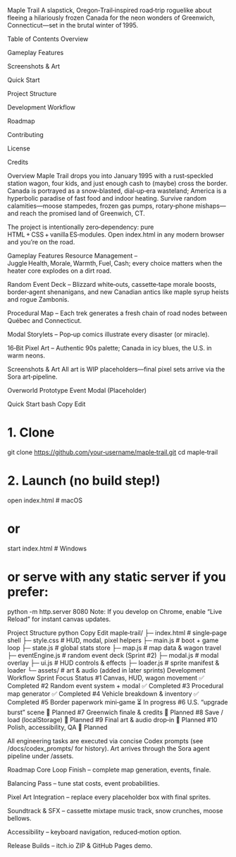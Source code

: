 Maple Trail
A slapstick, Oregon‑Trail‑inspired road‑trip roguelike about fleeing a hilariously frozen Canada for the neon wonders of Greenwich, Connecticut—set in the brutal winter of 1995.

Table of Contents
Overview

Gameplay Features

Screenshots & Art

Quick Start

Project Structure

Development Workflow

Roadmap

Contributing

License

Credits

Overview
Maple Trail drops you into January 1995 with a rust‑speckled station wagon, four kids, and just enough cash to (maybe) cross the border.
Canada is portrayed as a snow‑blasted, dial‑up‑era wasteland; America is a hyperbolic paradise of fast food and indoor heating. Survive random calamities—moose stampedes, frozen gas pumps, rotary‑phone mishaps—and reach the promised land of Greenwich, CT.

The project is intentionally zero‑dependency: pure HTML + CSS + vanilla ES‑modules. Open index.html in any modern browser and you’re on the road.

Gameplay Features
Resource Management – Juggle Health, Morale, Warmth, Fuel, Cash; every choice matters when the heater core explodes on a dirt road.

Random Event Deck – Blizzard white‑outs, cassette‑tape morale boosts, border‑agent shenanigans, and new Canadian antics like maple syrup heists and rogue Zambonis.

Procedural Map – Each trek generates a fresh chain of road nodes between Québec and Connecticut.

Modal Storylets – Pop‑up comics illustrate every disaster (or miracle).

16‑Bit Pixel Art – Authentic 90s palette; Canada in icy blues, the U.S. in warm neons.

Screenshots & Art
All art is WIP placeholders—final pixel sets arrive via the Sora art‑pipeline.

Overworld Prototype	Event Modal (Placeholder)

Quick Start
bash
Copy
Edit
# 1. Clone
git clone https://github.com/your‑username/maple‑trail.git
cd maple‑trail

# 2. Launch (no build step!)
open index.html   # macOS
# or
start index.html  # Windows
# or serve with any static server if you prefer:
python -m http.server 8080
Note: If you develop on Chrome, enable “Live Reload” for instant canvas updates.

Project Structure
python
Copy
Edit
maple‑trail/
├─ index.html          # single‑page shell
├─ style.css           # HUD, modal, pixel helpers
├─ main.js             # boot + game loop
├─ state.js            # global stats store
├─ map.js              # map data & wagon travel
├─ eventEngine.js      # random event deck (Sprint #2)
├─ modal.js            # modal overlay
├─ ui.js               # HUD controls & effects
├─ loader.js           # sprite manifest & loader
└─ assets/             # art & audio (added in later sprints)
Development Workflow
Sprint	Focus	Status
#1	Canvas, HUD, wagon movement	✅ Completed
#2	Random event system + modal	✅ Completed
#3      Procedural map generator        ✅ Completed
#4      Vehicle breakdown & inventory   ✅ Completed
#5	Border paperwork mini‑game	⏳ In progress
#6	U.S. “upgrade burst” scene	🚧 Planned
#7	Greenwich finale & credits	🚧 Planned
#8	Save / load (localStorage)	🚧 Planned
#9	Final art & audio drop‑in	🚧 Planned
#10	Polish, accessibility, QA	🚧 Planned

All engineering tasks are executed via concise Codex prompts (see /docs/codex_prompts/ for history). Art arrives through the Sora agent pipeline under /assets.

Roadmap
Core Loop Finish – complete map generation, events, finale.

Balancing Pass – tune stat costs, event probabilities.

Pixel Art Integration – replace every placeholder box with final sprites.

Soundtrack & SFX – cassette mixtape music track, snow crunches, moose bellows.

Accessibility – keyboard navigation, reduced‑motion option.

Release Builds – itch.io ZIP & GitHub Pages demo.
